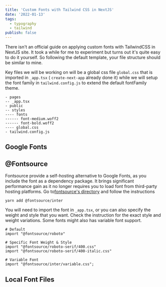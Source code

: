 ```yaml
---
title: 'Custom Fonts with Tailwind CSS in NextJS'
date: '2022-01-13'
tags:
  - typography
  - tailwind
publish: false
---
```


There isn't an official guide on applying custom fonts with TailwindCSS in NextJS site. It took a while for me to experiment but turns out it's quite easy to do it yourself. So following the default template, your file structure should be similar to mine.

Key files we will be working on will be a global css file `global.css` that is imported in `_app.tsx` ( `create-next-app` already done it) while we will setup the font family in `tailwind.config.js` to extend the default fontFamily theme.


```
- pages
-- _app.tsx
- public
-- styles
---- fonts
------ font-medium.woff2
------ font-bold.woff2
---- global.css
- tailwind.config.js
```


## Google Fonts



## @Fontsource

Fontsource provide a self-hosting alternative to Google Fonts, as you include the font as a dependency package. It brings significant performance gain as it no longer requires you to load font from third-party hosting platforms. Go to[fontsource's directory](https://fontsource.org/fonts/inter) and follow the instructions

```
yarn add @fontsource/inter
```

You will need to import the font in `_app.tsx`, or you can also specify the weight and style that you want. Check the instruction for the exact style and weight variations. Some fonts might also has variable font support.

```
# Default
import "@fontsource/roboto"

# Specific Font Weight & Style
import "@fontsource/roboto-serif/400.css"
import "@fontsource/roboto-serif/400-italic.css"

# Variable Font
import "@fontsource/inter/variable.css";

```



## Local Font Files